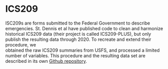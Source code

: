 # ICS209

ISC209s are forms submitted to the Federal Government to describe emergencies. St. Dennis et al have 
published code to clean and harmonize historical ICS209 data (their project is called ICS209-PLUS), 
but only publish the resulting data through 2020. To recreate and extend their procedure, we  
obtained the raw ICS209 summaries from USFS, and processed a limited number of variables. This procedure
and the resulting data set are described in its own [Github repository](https://github.com/lpiep/ics209_minimal).
